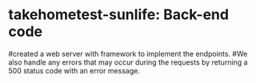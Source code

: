 # takehometest-sunlife: Back-end code

#created a web server with framework to implement the endpoints.
#We also handle any errors that may occur during the requests by returning a 500 status code with an error message.
